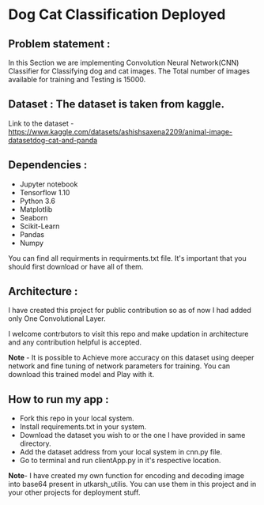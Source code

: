 # Dog Cat Classification Deployed

## Problem statement :
In this Section we are implementing Convolution Neural Network(CNN) Classifier for Classifying dog and cat images. The Total number of images available for training and Testing is 15000.

## Dataset : The dataset is taken from kaggle.

Link to the dataset - https://www.kaggle.com/datasets/ashishsaxena2209/animal-image-datasetdog-cat-and-panda

## Dependencies :

* Jupyter notebook
* Tensorflow 1.10
* Python 3.6
* Matplotlib
* Seaborn
* Scikit-Learn
* Pandas
* Numpy
 
You can find all requirments in requirments.txt file. It's important that you should first download or have all of them.

## Architecture :
 
 I have created this project for public contribution so as of now I had added only One Convolutional Layer. 
 
 I welcome contrbutors to visit this repo and make updation in architecture and any contribution helpful is accepted.
 
**Note** -  It is possible to Achieve more accuracy on this dataset using deeper network and fine tuning of network parameters for training. You can download this trained model and Play with it.
 
## How to run my app :

* Fork this repo in your local system.
* Install requirements.txt in your system.
* Download the dataset you wish to or the one I have provided in same directory.
* Add the dataset address from your local system in cnn.py file.
* Go to terminal and run clientApp.py in it's respective location.

**Note**- I have created my own function for encoding and decoding image into base64 present in utkarsh_utilis. You can use them in this project and in your other projects for deployment stuff.
 
 
